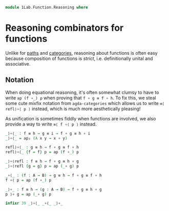 <!--
```agda
open import 1Lab.Path
open import 1Lab.Type
```
-->

```agda
module 1Lab.Function.Reasoning where
```

# Reasoning combinators for functions

Unlike for [paths] and [categories], reasoning about functions is often easy
because composition of functions is _strict_, i.e. definitionally unital
and associative.

[paths]: 1Lab.Path.Reasoning.html
[categories]: Cat.Reasoning.html

<!--
```agda
private variable
  ℓ : Level
  A B : Type ℓ
  f g h i : A → B
```
-->

## Notation

When doing equational reasoning, it's often somewhat clumsy to have to write
`ap (f ∘_) p` when proving that `f ∘ g ≡ f ∘ h`. To fix this, we steal
some cute mixfix notation from `agda-categories` which allows us to write
`≡⟨ refl⟩∘⟨ p ⟩` instead, which is much more aesthetically pleasing!

As unification is sometimes fiddly when functions are involved, we also
provide a way to write `≡⟨ f ∘⟨ p ⟩` instead.

```agda
_⟩∘⟨_ : f ≡ h → g ≡ i → f ∘ g ≡ h ∘ i
_⟩∘⟨_ = ap₂ (λ x y → x ∘ y)

refl⟩∘⟨_ : g ≡ h → f ∘ g ≡ f ∘ h
refl⟩∘⟨_ {f = f} p = ap (f ∘_) p

_⟩∘⟨refl : f ≡ h → f ∘ g ≡ h ∘ g
_⟩∘⟨refl {g = g} p = ap (_∘ g) p

_∘⟨_ : (f : A → B) → g ≡ h → f ∘ g ≡ f ∘ h
f ∘⟨ p = ap (f ∘_) p

_⟩∘_ : f ≡ h → (g : A → B) → f ∘ g ≡ h ∘ g
p ⟩∘ g = ap (_∘ g) p

infixr 39 _⟩∘⟨_ _∘⟨_ _⟩∘_
```
